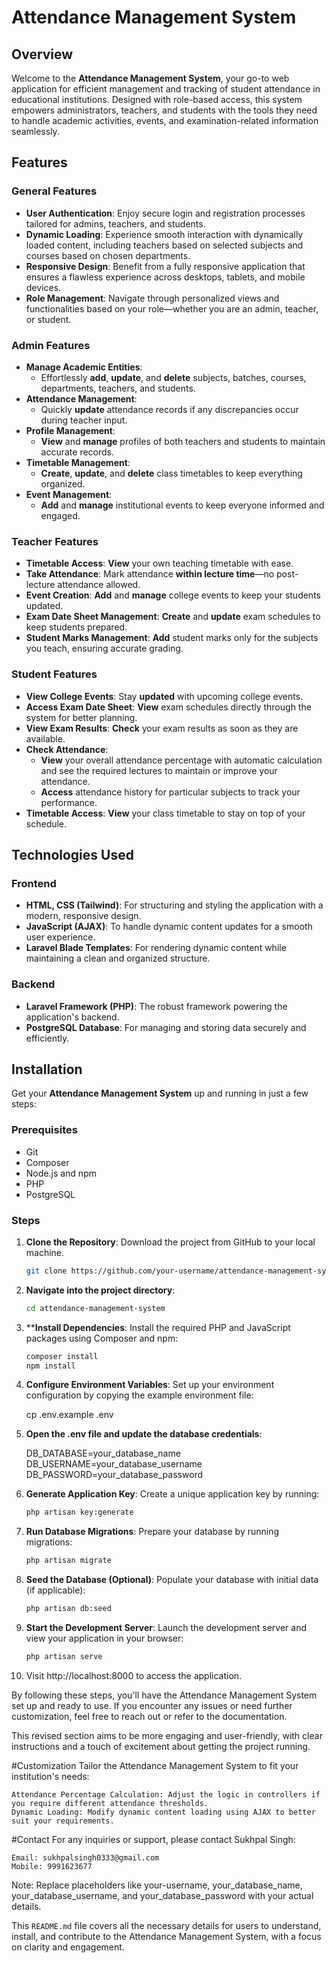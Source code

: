 # Attendance Management System

## Overview

Welcome to the **Attendance Management System**, your go-to web application for efficient management and tracking of student attendance in educational institutions. Designed with role-based access, this system empowers administrators, teachers, and students with the tools they need to handle academic activities, events, and examination-related information seamlessly.

## Features

### General Features
- **User Authentication**: Enjoy secure login and registration processes tailored for admins, teachers, and students.
- **Dynamic Loading**: Experience smooth interaction with dynamically loaded content, including teachers based on selected subjects and courses based on chosen departments.
- **Responsive Design**: Benefit from a fully responsive application that ensures a flawless experience across desktops, tablets, and mobile devices.
- **Role Management**: Navigate through personalized views and functionalities based on your role—whether you are an admin, teacher, or student.

### Admin Features
- **Manage Academic Entities**:
  - Effortlessly **add**, **update**, and **delete** subjects, batches, courses, departments, teachers, and students.
- **Attendance Management**:
  - Quickly **update** attendance records if any discrepancies occur during teacher input.
- **Profile Management**:
  - **View** and **manage** profiles of both teachers and students to maintain accurate records.
- **Timetable Management**:
  - **Create**, **update**, and **delete** class timetables to keep everything organized.
- **Event Management**:
  - **Add** and **manage** institutional events to keep everyone informed and engaged.

### Teacher Features
- **Timetable Access**: **View** your own teaching timetable with ease.
- **Take Attendance**: Mark attendance **within lecture time**—no post-lecture attendance allowed.
- **Event Creation**: **Add** and **manage** college events to keep your students updated.
- **Exam Date Sheet Management**: **Create** and **update** exam schedules to keep students prepared.
- **Student Marks Management**: **Add** student marks only for the subjects you teach, ensuring accurate grading.

### Student Features
- **View College Events**: Stay **updated** with upcoming college events.
- **Access Exam Date Sheet**: **View** exam schedules directly through the system for better planning.
- **View Exam Results**: **Check** your exam results as soon as they are available.
- **Check Attendance**:
  - **View** your overall attendance percentage with automatic calculation and see the required lectures to maintain or improve your attendance.
  - **Access** attendance history for particular subjects to track your performance.
- **Timetable Access**: **View** your class timetable to stay on top of your schedule.

## Technologies Used

### Frontend
- **HTML, CSS (Tailwind)**: For structuring and styling the application with a modern, responsive design.
- **JavaScript (AJAX)**: To handle dynamic content updates for a smooth user experience.
- **Laravel Blade Templates**: For rendering dynamic content while maintaining a clean and organized structure.

### Backend
- **Laravel Framework (PHP)**: The robust framework powering the application's backend.
- **PostgreSQL Database**: For managing and storing data securely and efficiently.

## Installation

Get your **Attendance Management System** up and running in just a few steps:

### Prerequisites

- Git
- Composer
- Node.js and npm
- PHP
- PostgreSQL

### Steps

1. **Clone the Repository**: Download the project from GitHub to your local machine.
   ```bash
   git clone https://github.com/your-username/attendance-management-system.git


2. **Navigate into the project directory**:
    ```bash
    cd attendance-management-system


3. ****Install Dependencies**: Install the required PHP and JavaScript packages using Composer and npm:
    ```bash
   composer install
   npm install


4. **Configure Environment Variables**: Set up your environment configuration by copying the example environment file:
    
   cp .env.example .env


5. **Open the .env file and update the database credentials**:

    DB_DATABASE=your_database_name
    DB_USERNAME=your_database_username
    DB_PASSWORD=your_database_password


6. **Generate Application Key**: Create a unique application key by running:
    ```bash
   php artisan key:generate


7. **Run Database Migrations**: Prepare your database by running migrations:
    ```bash
   php artisan migrate


8. **Seed the Database (Optional)**: Populate your database with initial data (if applicable):
    ```bash
    php artisan db:seed


9. **Start the Development Server**: Launch the development server and view your application in your browser:
    ```bash
    php artisan serve


10. Visit http://localhost:8000 to access the application.


By following these steps, you'll have the Attendance Management System set up and ready to use. If you encounter any issues or need further customization, feel free to reach out or refer to the documentation.

This revised section aims to be more engaging and user-friendly, with clear instructions and a touch of excitement about getting the project running.

#Customization
    Tailor the Attendance Management System to fit your institution's needs:

    Attendance Percentage Calculation: Adjust the logic in controllers if you require different attendance thresholds.
    Dynamic Loading: Modify dynamic content loading using AJAX to better suit your requirements.

#Contact
    For any inquiries or support, please contact Sukhpal Singh:

    Email: sukhpalsingh0333@gmail.com
    Mobile: 9991623677


Note: Replace placeholders like your-username, your_database_name, your_database_username, and your_database_password with your actual details.

This `README.md` file covers all the necessary details for users to understand, install, and contribute to the Attendance Management System, with a focus on clarity and engagement.

